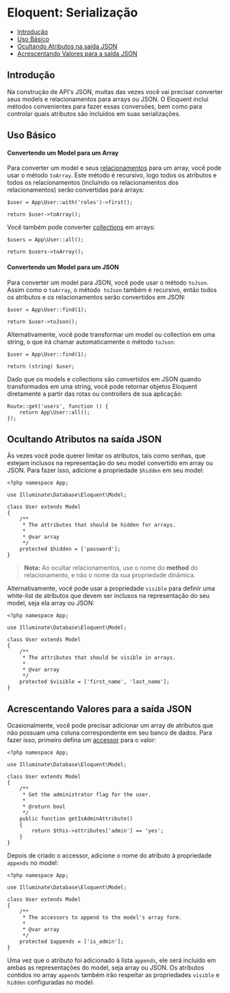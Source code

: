 # Eloquent: Serialização

- [Introdução](#introduction)
- [Uso Básico](#basic-usage)
- [Ocultando Atributos na saída JSON](#hiding-attributes-from-json)
- [Acrescentando Valores para a saída JSON](#appending-values-to-json)

<a name="introduction"></a>
## Introdução

Na construção de API's JSON, muitas das vezes você vai precisar converter seus models e relacionamentos para arrays ou JSON. O Eloquent inclui métodos convenientes para fazer essas conversões, bem como para controlar quais atributos são incluídos em suas serializações.

<a name="basic-usage"></a>
## Uso Básico

#### Convertendo um Model para um Array

Para converter um model e seus [relacionamentos](/docs/{{version}}/eloquent-relationships) para um array, você pode usar o método `toArray`. Este método é recursivo, logo todos os atributos e todos os relacionamentos (incluindo os relacionamentos dos relacionamentos) serão convertidas para arrays:

	$user = App\User::with('roles')->first();

	return $user->toArray();

Você também pode converter [collections](/docs/{{version}}/eloquent-collections) em arrays:

	$users = App\User::all();

	return $users->toArray();

#### Convertendo um Model para um JSON

Para converter um model para JSON, você pode usar o método `toJson`. Assim como o `toArray`, o método` toJson` também é recursivo, então todos os atributos e os relacionamentos serão convertidos em JSON:

	$user = App\User::find(1);

	return $user->toJson();

Alternativamente, você pode transformar um model ou collection em uma string, o que irá chamar automaticamente o método `toJson`:

	$user = App\User::find(1);

	return (string) $user;

Dado que os models e collections são convertidos em JSON quando transformados em uma string, você pode retornar objetos Eloquent diretamente a partir das rotas ou controllers de sua aplicação:

	Route::get('users', function () {
		return App\User::all();
	});

<a name="hiding-attributes-from-json"></a>
## Ocultando Atributos na saída JSON

Às vezes você pode querer limitar os atributos, tais como senhas, que estejam inclusos na representação do seu model convertido em array ou JSON. Para fazer isso, adicione a propriedade `$hidden` em seu model:

	<?php namespace App;

	use Illuminate\Database\Eloquent\Model;

	class User extends Model
	{
		/**
		 * The attributes that should be hidden for arrays.
		 *
		 * @var array
		 */
		protected $hidden = ['password'];
	}

> **Nota:** Ao ocultar relacionamentos, use o nome do **method** do relacionamento, e não o nome da sua propriedade dinâmica.

Alternativamente, você pode usar a propriedade `visible` para definir uma white-list de atributos que devem ser inclusos na representação do seu model, seja ela array ou JSON:

	<?php namespace App;

	use Illuminate\Database\Eloquent\Model;

	class User extends Model
	{
		/**
		 * The attributes that should be visible in arrays.
		 *
		 * @var array
		 */
		protected $visible = ['first_name', 'last_name'];
	}

<a name="appending-values-to-json"></a>
## Acrescentando Valores para a saída JSON

Ocasionalmente, você pode precisar adicionar um array de atributos que não possuam uma coluna correspondente em seu banco de dados. Para fazer isso, primeiro defina um [accessor](/docs/{{version}}/eloquent-mutators) para o valor:

	<?php namespace App;

	use Illuminate\Database\Eloquent\Model;

	class User extends Model
	{
		/**
		 * Get the administrator flag for the user.
		 *
		 * @return bool
		 */
		public function getIsAdminAttribute()
		{
			return $this->attributes['admin'] == 'yes';
		}
	}

Depois de criado o accessor, adicione o nome do atributo à propriedade `appends` no model:

	<?php namespace App;

	use Illuminate\Database\Eloquent\Model;

	class User extends Model
	{
		/**
		 * The accessors to append to the model's array form.
		 *
		 * @var array
		 */
		protected $appends = ['is_admin'];
	}

Uma vez que o atributo foi adicionado à lista `appends`, ele será incluído em ambas as representações do model, seja array ou JSON. Os atributos contidos no array `appends` também irão respeitar as propriedades `visible` e `hidden` configuradas no model.
